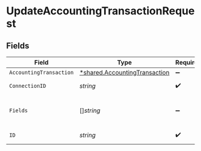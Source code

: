 # UpdateAccountingTransactionRequest


## Fields

| Field                                                                                | Type                                                                                 | Required                                                                             | Description                                                                          |
| ------------------------------------------------------------------------------------ | ------------------------------------------------------------------------------------ | ------------------------------------------------------------------------------------ | ------------------------------------------------------------------------------------ |
| `AccountingTransaction`                                                              | [*shared.AccountingTransaction](../../../pkg/models/shared/accountingtransaction.md) | :heavy_minus_sign:                                                                   | N/A                                                                                  |
| `ConnectionID`                                                                       | *string*                                                                             | :heavy_check_mark:                                                                   | ID of the connection                                                                 |
| `Fields`                                                                             | []*string*                                                                           | :heavy_minus_sign:                                                                   | Comma-delimited fields to return                                                     |
| `ID`                                                                                 | *string*                                                                             | :heavy_check_mark:                                                                   | ID of the Transaction                                                                |